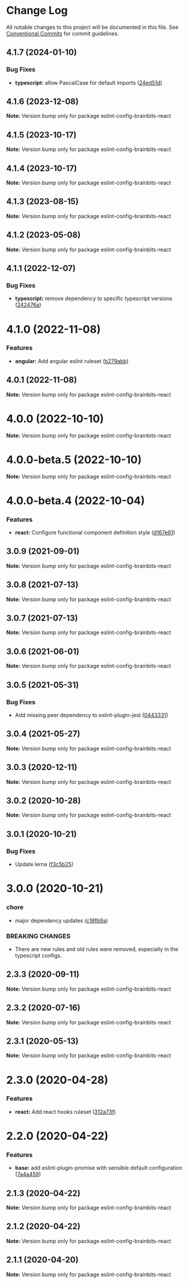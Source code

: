 # Change Log

All notable changes to this project will be documented in this file.
See [Conventional Commits](https://conventionalcommits.org) for commit guidelines.

## 4.1.7 (2024-01-10)


### Bug Fixes

* **typescript:** allow PascalCase for default imports ([24ed51d](https://github.com/brainbits/eslint-config-brainbits/commit/24ed51d4b3d498c92327bf6bf5543904c65c07b5))





## 4.1.6 (2023-12-08)

**Note:** Version bump only for package eslint-config-brainbits-react





## 4.1.5 (2023-10-17)

**Note:** Version bump only for package eslint-config-brainbits-react





## 4.1.4 (2023-10-17)

**Note:** Version bump only for package eslint-config-brainbits-react





## 4.1.3 (2023-08-15)

**Note:** Version bump only for package eslint-config-brainbits-react





## 4.1.2 (2023-05-08)

**Note:** Version bump only for package eslint-config-brainbits-react





## 4.1.1 (2022-12-07)


### Bug Fixes

* **typescript:** remove dependency to specific typescript versions ([242476a](https://github.com/brainbits/eslint-config-brainbits/commit/242476a6f08bf256f74ecf9a88a56ced1ccd63d8))





# 4.1.0 (2022-11-08)


### Features

* **angular:** Add angular eslint ruleset ([b279abb](https://github.com/brainbits/eslint-config-brainbits/commit/b279abb5effae7153038fa2ab4d3850b326dc397))





## 4.0.1 (2022-11-08)

**Note:** Version bump only for package eslint-config-brainbits-react





# 4.0.0 (2022-10-10)

**Note:** Version bump only for package eslint-config-brainbits-react





# 4.0.0-beta.5 (2022-10-10)

**Note:** Version bump only for package eslint-config-brainbits-react





# 4.0.0-beta.4 (2022-10-04)


### Features

* **react:** Configure functional component definition style ([d167e81](https://github.com/brainbits/eslint-config-brainbits/commit/d167e81b04f14dafac47c2087e16ce60ad3a2a62))





## 3.0.9 (2021-09-01)

**Note:** Version bump only for package eslint-config-brainbits-react





## 3.0.8 (2021-07-13)

**Note:** Version bump only for package eslint-config-brainbits-react





## 3.0.7 (2021-07-13)

**Note:** Version bump only for package eslint-config-brainbits-react





## 3.0.6 (2021-06-01)

**Note:** Version bump only for package eslint-config-brainbits-react





## 3.0.5 (2021-05-31)


### Bug Fixes

* Add missing peer dependency to eslint-plugin-jest ([0443331](https://github.com/brainbits/eslint-config-brainbits/commit/0443331145e725022703e0dd94f01f2ec1ee787e))





## 3.0.4 (2021-05-27)

**Note:** Version bump only for package eslint-config-brainbits-react





## 3.0.3 (2020-12-11)

**Note:** Version bump only for package eslint-config-brainbits-react





## 3.0.2 (2020-10-28)

**Note:** Version bump only for package eslint-config-brainbits-react





## 3.0.1 (2020-10-21)


### Bug Fixes

* Update lerna ([f3c5b25](https://github.com/brainbits/eslint-config-brainbits/commit/f3c5b2595ba8b1c33182447860750e60a2d7e964))





# 3.0.0 (2020-10-21)


### chore

* major dependency updates ([c18fb9a](https://github.com/brainbits/eslint-config-brainbits/commit/c18fb9a79b4e47b6623c3e3e077fa3c867a80f14))


### BREAKING CHANGES

* There are new rules and old rules were removed, especially in the typescript configs.





## 2.3.3 (2020-09-11)

**Note:** Version bump only for package eslint-config-brainbits-react





## 2.3.2 (2020-07-16)

**Note:** Version bump only for package eslint-config-brainbits-react





## 2.3.1 (2020-05-13)

**Note:** Version bump only for package eslint-config-brainbits-react





# 2.3.0 (2020-04-28)


### Features

* **react:** Add react hooks ruleset ([312a73f](https://github.com/brainbits/eslint-config-brainbits/commit/312a73f16e3ed6e650c119abdcb0280d37944576))





# 2.2.0 (2020-04-22)


### Features

* **base:** add eslint-plugin-promise with sensible default configuration ([7a4a459](https://github.com/brainbits/eslint-config-brainbits/commit/7a4a4592bf670da067dacc0ec0f99b8b4d365f6c))





## 2.1.3 (2020-04-22)

**Note:** Version bump only for package eslint-config-brainbits-react





## 2.1.2 (2020-04-22)

**Note:** Version bump only for package eslint-config-brainbits-react





## 2.1.1 (2020-04-20)

**Note:** Version bump only for package eslint-config-brainbits-react
